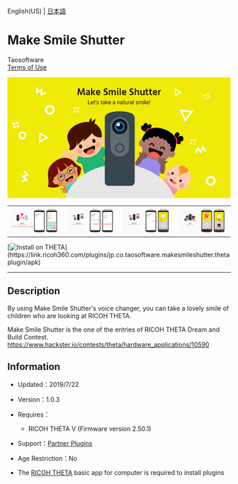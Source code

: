 English(US) | [日本語](README.ja.md)

# Make Smile Shutter
Taosoftware  
[Terms of Use](https://github.com/baobab2013/makesmileshutter#terms)

<div align="center">
 <img src="1.png">

 <table>
  <tr>
   <td><img src="2.png"></td>
   <td><img src="3.png"></td>
   <td><img src="4.png"></td>
   <td><img src="5.png"></td>
  </tr>
 </table>
</div>

[![Install on THETA](https://assets.ricoh360.com/image/upload/v1/front/theta/install-button.svg?)](https://link.ricoh360.com/plugins/jp.co.taosoftware.makesmileshutter.thetaplugin/apk)

***

## Description
By using Make Smile Shutter's voice changer, you can take a lovely smile of children who are looking at RICOH THETA.  
  
Make Smile Shutter is the one of the entries of RICOH THETA Dream and Build Contest.  
https://www.hackster.io/contests/theta/hardware_applications/10590  
  
## Information
  * Updated：2019/7/22
  * Version：1.0.3
  * Requires：
    * RICOH THETA V (Firmware version 2.50.1)
  * Support：[Partner Plugins](https://github.com/baobab2013/makesmileshutter)
  * Age Restriction：No

* The [RICOH THETA](https://theta360.com/ja/about/application/pc.html#app-detail-01) basic app for computer is required to install plugins
